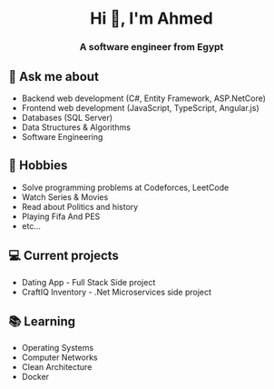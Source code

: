 <h1 align="center">Hi 👋, I'm Ahmed</h1>
<h3 align="center">A software engineer from Egypt</h3>

## 💬 Ask me about
- Backend web development (C#, Entity Framework, ASP.NetCore)
- Frontend web development (JavaScript, TypeScript, Angular.js)
- Databases (SQL Server)
- Data Structures & Algorithms
- Software Engineering

## 📅 Hobbies
- Solve programming problems at Codeforces, LeetCode
- Watch Series & Movies
- Read about Politics and history
- Playing Fifa And PES
- etc...

## 💻 Current projects
- Dating App - Full Stack Side project
- CraftIQ Inventory - .Net Microservices side project

## 📚 Learning
- Operating Systems
- Computer Networks
- Clean Architecture
- Docker

<!-- <div id = "some_issues">
  <p>It is a little list of problems you can face while implementing this kind of stuff</p>
  <ul id = "problem_list">
    <li>
      Github tend to cache anonymized URL, so you should visit this link if you have problem with image cache.
      https://docs.github.com/es/github/authenticating-to-github/about-anonymized-image-urls
    </li>
    <li>
      When you wrap your HTML in SVG/foreignObject maybe nothing show up. You can solve this issue visiting this link.
      https://stackoverflow.com/questions/13848039/svg-foreignobject-contents-do-not-display-unless-plain-text
    </li>
  </ul>
</div> -->
